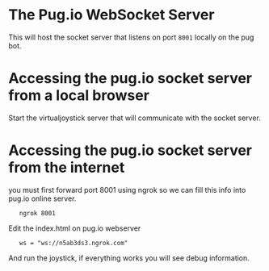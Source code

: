 # The Pug.io WebSocket Server

This will host the socket server that listens on port `8001` locally on the pug bot.

# Accessing the pug.io socket server from a local browser

Start the virtualjoystick server that will communicate with the socket server.

# Accessing the pug.io socket server from the internet

you must first forward port 8001 using ngrok so we can fill this info into pug.io online server.

       ngrok 8001

Edit the index.html on pug.io webserver 


       ws = "ws://n5ab3ds3.ngrok.com"

And run the joystick, if everything works you will see debug information.


